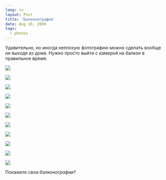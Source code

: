 ```yaml
---
lang: ru
layout: Post
title: 'Балконография'
date: Aug 10, 2009
tags:
  - photos
---
```


Удивительно, но иногда неплохую фотографию можно сделать вообще не выходя из дома. Нужно просто выйти с камерой на балкон в правильное время.

![](photo://2009-07-20_5D_8856_Artem_Sapegin)

<!--more-->

![](photo://2009-07-20_5D_8862_Artem_Sapegin)

![](photo://2008-09-11_5D_7907_Artem_Sapegin)

![](photo://2008-09-08_5D_7506_Artem_Sapegin)

![](photo://2008-09-07_5D_7097_Artem_Sapegin)

![](photo://Sapegin_Artem_20D_2007-10-14_445-4526)

![](photo://Sapegin_Artem_20D_2007-10-14_445-4535)

![](photo://Sapegin_Artem_20D_2007-04-13_294-9401)

![](/images/blog/Sapegin-Artem-20D-2007-04-30-309-0994.jpg)

![](/images/blog/Sapegin-Artem-20D-2007-04-30-309-0980.jpg)

![](photo://Sapegin_Artem_20D_2007-04-23_308-0886)

Покажете свои _балконографии_?
